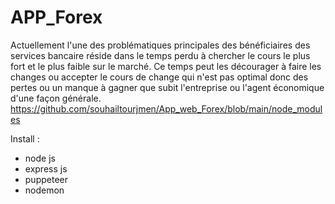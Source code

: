 # APP_Forex

Actuellement l'une des problématiques principales des bénéficiaires des services bancaire réside dans le temps perdu à chercher le cours le plus fort et le plus faible sur le marché. Ce temps peut les décourager à faire les changes ou accepter le cours de change qui n'est pas optimal donc des pertes ou un manque à gagner que subit l'entreprise ou l'agent économique d'une façon générale. https://github.com/souhailtourjmen/App_web_Forex/blob/main/node_modules

Install :
- node js
- express js 
- puppeteer 
- nodemon
